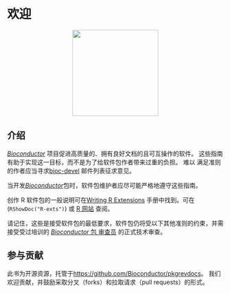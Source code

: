 # 欢迎

<img src="https://raw.githubusercontent.com/Bioconductor/BiocStickers/master/Bioconductor/Bioconductor.png" height="200px" style="display: block; margin: auto;" />

## 介绍

[*Bioconductor*](https://bioconductor.org) 项目促进高质量的、拥有良好文档的且可互操作的软件。 这些指南有助于实现这一目标，而不是为了给软件包作者带来过重的负担。 难以 满足准则的作者应当寻求[bioc-devel](https://stat.ethz.ch/mailman/listinfo/bioc-devel) 邮件列表征求意见。

当开发[*Bioconductor*](https://bioconductor.org)包时，软件包维护者应尽可能严格地遵守这些指南。

创作 R 软件包的一般说明可在[Writing R Extensions](https://cran.r-project.org/doc/manuals/R-exts.html) 手册中找到。可在 <i class="fab fa-r-project"></i>
(`RShowDoc("R-exts")`) 或 [R 网站](http://cran.fhcrc.org/manuals.html) 查阅。

请记住，这些是接受软件包的最低要求，软件包仍将受以下其他准则的约束，并需接受受过培训的 [*Bioconductor* 包 审查员](https://bioconductor.org/about/package-reviewers/) 的正式技术审查。

## 参与贡献

此书为开源资源，托管于<https://github.com/Bioconductor/pkgrevdocs>。 我们欢迎贡献，并鼓励采取分叉（forks）和拉取请求（pull requests）的形式。
